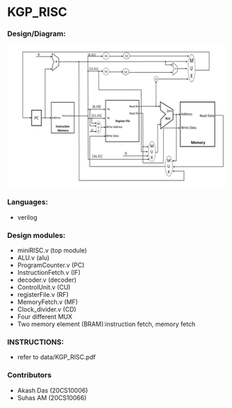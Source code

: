 # KGP_RISC

### Design/Diagram:

<img src="data/diagram.png">

### Languages:
-   verilog

### Design modules:
-   miniRISC.v (top module)
-   ALU.v (alu)
-   ProgramCounter.v (PC)
-   InstructionFetch.v (IF)
-   decoder.v (decoder)
-   ControlUnit.v (CU)
-   registerFile.v (RF)
-   MemoryFetch.v (MF)
-   Clock_divider.v (CD)
-   Four different MUX
-   Two memory element (BRAM):instruction fetch, memory fetch

### INSTRUCTIONS:
-   refer to data/KGP_RISC.pdf

### Contributors
-   Akash Das (20CS10006)
-   Suhas AM (20CS10066)
